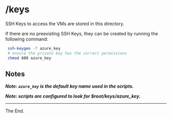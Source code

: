 # /keys

SSH Keys to access the VMs are stored in this directory.

If there are no preexisting SSH Keys, they can be created by running the following command:

````bash
 ssh-keygen -f azure_key
 # ensure the private key has the correct permissions
 chmod 600 azure_key
````

## Notes

**_Note: `azure_key` is the default key name used in the scripts._**

**_Note: scripts are configured to look for $root/keys/azure_key._**


---
The End.
